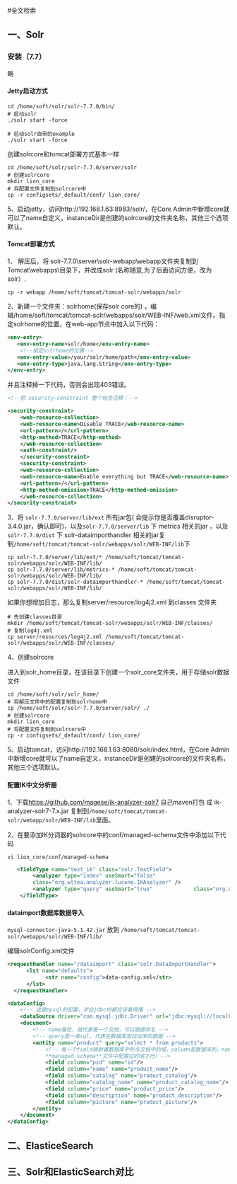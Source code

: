 #全文检索

## 一、Solr

### 安装（7.7）

略

#### Jetty启动方式

```shell
cd /home/soft/solr/solr-7.7.0/bin/
# 启动solr
./solr start -force
```

```shell
# 启动solr自带的example
./solr start -force
```

创建solrcore和tomcat部署方式基本一样

```shell
cd /home/soft/solr/solr-7.7.0/server/solr
# 创建solrcore
mkdir lion_core
# 将配置文件复制到solrcore中
cp -r configsets/_default/conf/ lion_core/
```

5、启动jetty，访问http://192.168.1.63:8983/solr/，在Core Admin中新增core就可以了name自定义，instanceDir是创建的solrcore的文件夹名称，其他三个选项默认。

#### Tomcat部署方式

1、 解压后，将 solr-7.7.0\server\solr-webapp\webapp文件夹复制到Tomcat\webapps\目录下，并改成solr (名称随意,为了后面访问方便，改为solr）.

```shell
cp -r webapp /home/soft/tomcat/tomcat-solr/webapps/solr
```

2、新建一个文件夹：solrhome(保存solr core的) ，编辑/home/soft/tomcat/tomcat-solr/webapps/solr/WEB-INF/web.xml文件。指定solrhome的位置，在web-app节点中加入以下代码：

```xml
<env-entry>
   <env-entry-name>solr/home</env-entry-name>
    <!--指定solrhome的位置-->
   <env-entry-value>/your/solr/home/path</env-entry-value>
   <env-entry-type>java.lang.String</env-entry-type>
</env-entry> 

```

并且注释掉一下代码，否则会出现403错误。

```xml
<!--把 security-constraint 整个标签注释：-->

<security-constraint>
    <web-resource-collection>
    <web-resource-name>Disable TRACE</web-resource-name>
    <url-pattern>/</url-pattern>
    <http-method>TRACE</http-method>
    </web-resource-collection>
    <auth-constraint/>
    </security-constraint>
    <security-constraint>
    <web-resource-collection>
    <web-resource-name>Enable everything but TRACE</web-resource-name>
    <url-pattern>/</url-pattern>
    <http-method-omission>TRACE</http-method-omission>
    </web-resource-collection>
</security-constraint>

```

3、将 `solr-7.7.0/server/lib/ext` 所有jar包( 会提示你是否覆盖disruptor-3.4.0.jar，确认即可)，以及`solr-7.7.0/server/lib` 下 metrics 相关的jar ，以及`solr-7.7.0/dist` 下 solr-dataimporthandler 相关的jar复制`/home/soft/tomcat/tomcat-solr/webapps/solr/WEB-INF/lib`下

```shell
cp solr-7.7.0/server/lib/ext/* /home/soft/tomcat/tomcat-solr/webapps/solr/WEB-INF/lib/
cp solr-7.7.0/server/lib/metrics-* /home/soft/tomcat/tomcat-solr/webapps/solr/WEB-INF/lib/
cp solr-7.7.0/dist/solr-dataimporthandler-* /home/soft/tomcat/tomcat-solr/webapps/solr/WEB-INF/lib/
```

 如果你想增加日志，那么复制server/resource/log4j2.xml  到classes 文件夹 

```shell
# 先创建classes目录
mkdir /home/soft/tomcat/tomcat-solr/webapps/solr/WEB-INF/classes/
# 复制log4j.xml
cp server/resources/log4j2.xml /home/soft/tomcat/tomcat-solr/webapps/solr/WEB-INF/classes/
```



4、创建solrcore

进入到solr_home目录，在该目录下创建一个solr_core文件夹，用于存储solr数据文件

```shell
cd /home/soft/solr/solr_home/
# 将解压文件中的配置复制到solrhome中
cp /home/soft/solr/solr-7.7.0/server/solr/ ./
# 创建solrcore
mkdir lion_core
# 将配置文件复制到solrcore中
cp -r configsets/_default/conf/ lion_core/
```

5、启动tomcat，访问http://192.168.1.63:8080/solr/index.html，在Core Admin中新增core就可以了name自定义，instanceDir是创建的solrcore的文件夹名称，其他三个选项默认。

#### 配置IK中文分析器

1、下载<https://github.com/magese/ik-analyzer-solr7> 
自己maven打包 成 ik-analyzer-solr7-7.x.jar 复制到`/home/soft/tomcat/tomcat-solr/webapp/solr/WEB-INF/lib`里面。 

2、在要添加IK分词器的solrcore中的conf/managed-schema文件中添加以下代码

```shell
vi lion_core/conf/managed-schema 
```

```xml
   <fieldType name="text_ik" class="solr.TextField">
        <analyzer type="index" useSmart="false" 
        class="org.wltea.analyzer.lucene.IKAnalyzer" />
        <analyzer type="query" useSmart="true"             class="org.wltea.analyzer.lucene.IKAnalyzer" />
    </fieldType>

```

#### dataimport数据库数据导入

`mysql-connector-java-5.1.42.jar` 放到 
`/home/soft/tomcat/tomcat-solr/webapps/solr/WEB-INF/lib/`

编辑solrConfig.xml文件

```xml
<requestHandler name="/dataimport" class="solr.DataImportHandler">
      <lst name="defaults">
            <str name="config">data-config.xml</str>
      </lst>
  </requestHandler>

<dataConfig>
    <!-- 这是mysql的配置，学会jdbc的都应该看得懂 -->
    <dataSource driver="com.mysql.jdbc.Driver" url="jdbc:mysql://localhost:3306/solr/useUnicode=true&characterEncoding=utf-8" user="bbtang" password="bbtang"/>
    <document>
        <!-- name属性，就代表着一个文档，可以随便命名 -->
        <!-- query是一条sql，代表在数据库查找出来的数据 -->
        <entity name="product" query="select * from products">
            <!-- 每一个field映射着数据库中列与文档中的域，column是数据库列，name是solr的域(必须是在
            **managed-schema**文件中配置过的域才行) -->
            <field column="pid" name="id"/>
            <field column="name" name="product_name"/>
            <field column="catalog" name="product_catalog"/>
            <field column="catalog_name" name="product_catalog_name"/>
            <field column="price" name="product_price"/>
            <field column="description" name="product_description"/>
            <field column="picture" name="product_picture"/>
        </entity>
    </document>
</dataConfig>

```



## 二、ElasticeSearch

## 三、Solr和ElasticSearch对比



